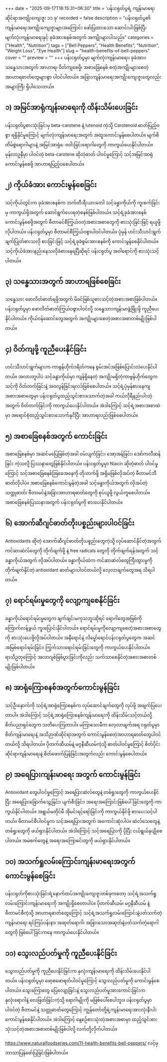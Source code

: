 +++
date = "2025-09-17T16:15:31+06:30"
title = 'ပန်းငရုတ်ပွရဲ့ ကျန်းမာရေးဆိုင်ရာအကျိုးကျေးဇူး ၁၁ ခု'
recorded = false
description = "ပန်းငရုတ်ပွ၏ ကျန်းမာရေးအကျိုးကျေးဇူးများအကြောင်း ဖော်ပြထားသော ဆောင်းပါးဖြစ်ပြီး မျက်လုံးကျန်းမာရေးနှင့် ခုခံအားစနစ်အတွက် အကျိုးများပါသည်။"
categories = ["Health", "Nutrition"]
tags = ["Bell Peppers", "Health Benefits", "Nutrition", "Weight Loss", "Eye Health"]
slug = "health-benefits-of-bell-peppers"
cover = ""
preview = ""
+++
ပန်းငရုတ်ပွမှာ မျက်လုံးကျန်းမာရေး၊ ခုခံအား၊ သန္ဓေသားအတွက် အာဟာရ၊ ဝိတ်ကျစေဖို့၊ အစာခြေစနစ် စတဲ့အကျိုးများစေတဲ့ အာဟာရဓာတ်တွေများစွာ ပါဝင်ပါတယ်။ အခြားကျန်းမာရေးအကျိုးကျေးဇူးတွေလည်း အများကြီး ရှိပါသေးတယ်။

## ၁) အမြင်အာရုံကျန်းမာရေးကို ထိန်းသိမ်းပေးခြင်း
ပန်းငရုတ်ပွစားသုံးခြင်းမှ beta-carotene နဲ့ lutenoid ကဲ့သို့ Carotenoid ဓာတ်ပြည့်ဝစွာ ရရှိနိုင်မှုကြောင့် မျက်လုံးကျန်းမာရေးအတွက် အထူးကောင်းမွန်စေပါတယ်။ မျက်စိတိမ်စွဲရောဂါများနဲ့ အမြင်အာရုံေ၀ဝါးခြင်းရောဂါတွေကို ကာကွယ်ပေးနိုင်ပါတယ်။ မုန်လာဥနီမှာ ပါဝင်တဲ့ beta-carotene ဆိုတဲ့ဓာတ် ပါဝင်မှုကြောင့် သင့်အမြင်အာရုံကောင်းမွန်စေဖို့ အာဟာရပြည့်ဝစေပါတယ်။

## ၂) ကိုယ်ခံအား ကောင်းမွန်စေခြင်း
သင့်ကိုယ်တွင်းက ခုခံအားစနစ်က ဘက်တီးရီးယားတေါ သင့်ခန္ဓာကိုယ်ကို ကူးစက်ခြင်းမှ ကာကွယ်ဖို့အတွက် ဆောင်ရွက်ပေးရတဲ့စနစ်ဖြစ်ပါတယ်။ သင့်ရဲ့ခုခံအားစနစ်ကောင်းမွန်စေဖို့အတွက် ဗီတာမင်စီကြွယ်ဝတဲ့အစားအစာတွေကို စားသုံးခြင်းဖြင့် ရယူဖို့လိုပါတယ်။ ပန်းငရုတ်ပွမှာ ဗီတာမင်စီကြွယ်ဝစွာပါဝင်ပါတယ်။ ပုံမှန် ဟင်းသီးဟင်းရွက်ချက်ပြုတ်စားသလို စားခြင်းဖြင့် သင့်ရဲ့ခုခံစွမ်းအားစနစ်ကို ကောင်းမွန်စေနိုင်ပါတယ်။ သင့်ကိုယ်ခံအားနည်းနေသလိုခံစားနေရပြီဆိုရင် ပန်းငရုတ်ပွ အဝါရောင်ကို စားသုံးသင့်ပါတယ်။

## ၃) သန္ဓေသားအတွက် အာဟာရဖြစ်စေခြင်း
သန္ဓေသား ဖောလိတ်ဓာတ်ရဖို့အတွက် မိခင်ဖြစ်သူစားသင့်တဲ့အစားအစာဖြစ်ပါတယ်။ ပန်းငရုတ်ပွမှာ ဖောလိတ်ဓာတ်ကြွယ်ဝစွာပါဝင်လို့ သန္ဓေသားကျန်းမာဖွံ့ဖြိုးဖို့ ကူညီပေးနိုင်ပါတယ်။ ကိုယ်ဝန်ဆောင်တွေအတွက် အကျိုးများစေတဲ့အစားအစာတစ်မျိုးဖြစ်ပါတယ်။

## ၄) ဝိတ်ကျဖို့ ကူညီပေးနိုင်ခြင်း
ဟင်းသီးဟင်းရွက်များက ကာဗွန်ဟိုက်ဒရိတ်ကနေ စွမ်းအင်အဖြစ်ပြောင်းလဲပေးနိုင်ပါတယ်။ အလားတူပါပဲ သင့်ခန္ဓာကိုယ်မှာ ကျန်ရှိနေတဲ့ အကျိုးမရှိတဲ့ကာဗွန်ဟိုက်တွေက သင့်ကို ဝိတ်တက်ခြင်းနဲ့ အဝလွန်ခြင်းရလဒ်ဖြစ်စေပါတယ်။ သင့်ရဲ့ပုံမှန်စားနေကျအစားအစာတွေမှာ ပန်းငရုတ်ပွထည့်သွင်းစားသောက်တဲ့အခါ ကယ်လိုရီနည်းပါးတဲ့အတွက် ဝိတ်တက်ခြင်းကို ကာကွယ်ပေးနိုင်ပါတယ်။ အဲဒါကြောင့် သင့်ရဲ့အစားအစာထဲမှာ အရောင်စုံထည့်သွင်းစားသောက်နုငိပြီး အာဟာရလည်းဖြစ်စေပါတယ်။

## ၅) အစာခြေစနစ်အတွက် ကောင်းခြင်း
အစာခြေစနစ်မှာ အဆင်မပြေဖြစ်တဲ့အခါ ဝမ်းပျက်ခြင်း၊ အော့အန်ခြင်း၊ အော်ကလီဆန်ခြင်း ကဲ့သလို့ ပြဿနာတွေဖြစ်နိုင်ပါတယ်။ ပန်းငရုတ်ပွမှာ Niacin ဆိုတဲ့ဓာတ် ပါဝင်မှုကြောင့် သင့်အစာခြေစနစ်အြခေအနေကို တိုးတက်ဖို့ အရှိမဖြစ်လိုအပ်တဲ့ ဗီတာမင်ဘီ ဓာတ်လိုပါပဲ။ အစာခြေစနစ်ကောင်းမွန်တဲ့အခါ သင့်ခန္ဓာကိုယ်အတွက် လိုအပ်တဲ့ သတ္တုဓာတ်၊ ဗီတာမင်နဲ့အခြားအာဟာရဓာတ်တွေကို စုပ်ယူဖို့ လွယ်ကူစေပါတယ်။ အစာခြေစနစ်ပြဿနာအတွက် ပန်းငရုတ်ပွကို စားပေးနိုင်ပါတယ်။

## ၆) အောက်ဆီဂျင်ဓာတ်တိုးပစ္စည်းများပါဝင်ခြင်း
Antioxidants ဆိုတဲ့ အောက်ဆီဂျင်ဓာတ်တိုးပစ္စည်းတွေကဲ့သို့ လုပ်ဆောင်နိုင်တဲ့အတွက် ကင်ဆာဆဲလ်တွေကို တိုက်ဖျက်ဖို့ နဲ့ free radicals တွေကို တိုက်ဖျက်ရန်အတွက် သင့်ခန္ဓာကိုယ်အတွက် လိုအပ်ပါတယ်။ ခန္ဓာကိုယ်ထဲက ကင်ဆာဆဲလ်တွေကြီးထွားမှုကို တိုက်ဖျက်နိုင်တဲ့ antioxidant ဓာတ်များပါဝင်တယ်လို့ လေ့လာချက်တွေအရ သိရပါတယ်။

## ၇) ရောင်ရမ်းမှုတွေကို လျော့ကျစေနိုင်ခြင်း
ခန္ဓာကိုယ်ရောင်ရမ်းမှုတွေက ချက်ချင်းမကုသဘူးဆိုရင် ရောဂါတွေအဖြစ်ကို ကြောက်လန့်ဖွယ် ကူးပြောင်းနိုင်ပါတယ်။ ရောင်ရမ်းမှုကိုလျော့ကျစေတဲ့အစားအစာတွေကို စားသုံးပေးဖို့လိုအပ်ပါတယ်။ အနီရောင်နဲ့ လိမ္မော်ရောင်ပန်းငရုတ်ပွတွေက အဆင်အမြစ်ရောင်ရမ်းခြင်း၊ ကြွက်သားရောင်ရမ်းခြင်းတွေကို ကာကွယ်ပေးနိုင်ပါတယ်။ ရာသီဥတုကြောင့် အလာဂျစ်ဖြစ်ပွားခြင်းကိုလည်း သက်သာစေနိုင်တဲ့အစားအစာတစ်မျိုးဖြစ်ပါတယ်။

## ၈) အာရုံကြောစနစ်အတွက်ကောင်းမွန်ခြင်း
သင့်ဦးနှောက်ကို သင့်ရဲ့အာရုံကြောစနစ်က လုပ်ဆောင်ချက်တွေကို လုပ်ဖို့ အချက်ပြပေးတာပါ။ အဲဒါကြောင့် သင့်ရဲ့အာရုံကြောစနစ်ကျန်းမာရေးကို ထိန်းသိမ်းသင့်တယ်လို့ စိတ်ပညာရှင်တွေက သတိပေးကြတာပါ။ မကြာသေးမီက လေ့လာချက်အရ ငရုတ်ပွမှာ စိတ်ကျန်းမာရေးနဲ့ အသိဉာဏ်ဆိုင်ရာအတွက် ကောင်းမွန်စေတဲ့အာဟာရဓာတ်တွေပါဝင်တယ်လို့ သိရပါတယ်။ ပိုတက်ဆီယမ်နဲ့ မဂ္ဂနီဆီယမ်ကဲ့သို့ ဓာတ်ပါဝင်မှုကြောင့် စိတ်ပိုင်းဆိုင်ရာကျန်းမာရေးနဲ့ စိတ်ဖောက်ပြန်ခြင်းအတွက်လည်း ကောင်းမွန်စေပါတယ်။

## ၉) အရေပြားကျန်းမာရေး အတွက် ကောင်းမွန်ခြင်း
Antioxidant တွေပါဝင်မှုကြောင့် အရေပြားဆဲလ်တွေနဲ့ တစ်ရှုးတွေကို ကာကွယ်ပေးနိင်ပြီး အရေပြားခြောက်သွေ့ခြင်း၊ ပျက်စီးခြင်း၊ အရေးအကြောင်းဖြစ်ပေါ်ခြင်းတွေကို ကာကွယ်နိုင်ပါတယ်။ အရွယ်မတိုင်မီ အိုမင်းရင့်ရော်ခြင်းကို ကာကွယ်နိုင်ဖို့ စားပေးသင့်ပါတယ်။ ဗီတာမင်စီပါဝင်မှုက သင့်အရေပြားအတွက် အကောင်းဆုံးပါပဲ။ ဆဲလ်သေတွေနဲ့ တစ်ရှုးတွေကို ဖယ်ရှားနိုင်ပါတယ်။ အဲဒါကြောင့် သင့်အရေပြားကို ပိုပြီး ငယ်ရွယ်နုပျိုစေပါတယ်။ အမဲစက်တွေနဲ့ အရေးအကြောင်ေးတွကို ဖယ်ရှားနိုင်ပါတယ်။

## ၁၀) အသက်ရှုလမ်းကြောင်းကျန်းမာရေးအတွက် ကောင်းမွန်စေခြင်း
ပန်းငရုတ်ကိုစားသုံးခြင်းရဲ့နောက်ထပ်အကျိုးကျေးဇူးတစ်ခုကတော့ သင့်ရဲ့အသက်ရှုလမ်းကြောင်းကျန်းမာရေးကို အကျိုးရှိစေတာပါပဲ။ ပိုတက်ဆီယမ်၊ မဂ္ဂနီဆီယမ် နဲ့ ဗီတာမင်စီကဲ့သို့ အာဟာရဓာတ်တွေကြောင့် သင့်ရဲ့အသက်ရှုလမ်းကြောင်းနဲ့ပတ်သက်တဲ့ကျန်းမာရေး ရင်ကြပ်ပန်းနာ၊ အဆုတ်ရောဂါ၊ အခြားသောအဆုတ်နဲ့ပတ်သက်တဲ့ရောဂါတွေကို ဖြစ်ပေါ်ခြင်းကနေ ကာကွယ်ပေးနိုင်ပါတယ်။

## ၁၁) သွေးလည်ပတ်မှုကို ကူညီပေးနိုင်ခြင်း
သွေးလည်ပတ်မှုကို ကူညီပေးနိုင်ခြင်းက နှလုံးကျန်းမာရေးကို ထိန်းသိမ်းပေးနိုင်ပါတယ်။ ပန်းငရုတ်ပွမှာ ဖော့စဖောရတ်ပါဝင်မှုကြောင့် သွေးလည်ပတ်မှုကို ကောင်းမွန်စေပါတယ်။ သွေးကြောတွေ ပြေလျော့ခြင်းနဲ့ သွေးလည်ပတ်မှုအားကောင်းခြင်းက နှလုံးရောဂါနဲ့ လေဖြတ်ခြင်းကဲ့သို့ ရောဂါမျိုးကို မဖြစ်ပေါ်စေပါဘူး။
ပန်းငရုတ်ပွမှာ ပါဝင်တဲ့ ဗီတာမင်နဲ့ သတ္တုဓာတ်တွေကြောင့် ကျွန်တော်တို့ရဲ့ကျန်းမာရေးအားလုံးနီးပါး ကောင်းမွန်စေနိုင်ပါတယ်။ အဲဒါကြောင့် နေ့စဉ်စားသုံးတဲ့အစားအစာမှာ ထည့်သွင်းစားသုံးသင့်တဲ့အစားအစာတစ်မျိုးဖြစ်ပါလို့ လက်တို့လိုက်ပါတယ်။

https://www.naturalfoodseries.com/11-health-benefits-bell-peppers/ လင့်မှ ဘာသာပြန်ဖော်ပြခြင်းဖြစ်ပါတယ်။ 